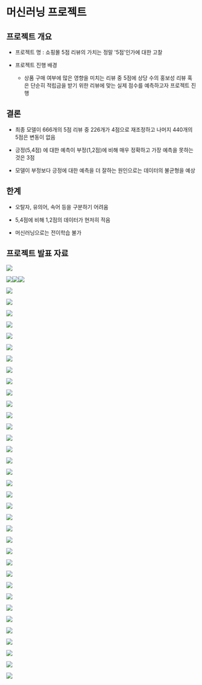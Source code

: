 # 머신러닝 프로젝트

## 프로젝트 개요

- 프로젝트 명 : 쇼핑몰 5점 리뷰의 가치는 정말 '5점'인가에 대한 고찰

- 프로젝트 진행 배경
  
  - 상품 구매 여부에 많은 영향을 미치는 리뷰 중 5점에 상당 수의 홍보성 리뷰 혹은 단순히 적립금을 받기 위한 리뷰에 맞는 실제 점수를 예측하고자 프로젝트 진행

## 결론

- 최종 모델이 666개의 5점 리뷰 중 226개가 4점으로 재조정하고 나머지 440개의 5점은 변동이 없음

- 긍정(5,4점) 에 대한 예측이 부정(1,2점)에 비해 매우 정확하고 가장 예측을 못하는 것은 3점

- 모델이 부정보다 긍정에 대한 예측을 더 잘하는 원인으로는 데이터의 불균형을 예상

## 한계

- 오탈자, 유의어, 속어 등을 구분하기 어려움

- 5,4점에 비해 1,2점의 데이터가 현저히 적음

- 머신러닝으로는 전이학습 불가

## 프로젝트 발표 자료

![](assets/2023-10-01-20-26-36-image.png)

![](assets/2023-10-01-20-26-41-image.png)![](assets/2023-10-01-20-26-47-image.png)![](assets/2023-10-01-20-26-54-image.png)

![](assets/2023-10-01-20-16-13-image.png)

![](assets/2023-10-01-20-16-19-image.png)

![](assets/2023-10-01-20-16-24-image.png)

![](assets/2023-10-01-20-16-29-image.png)

![](assets/2023-10-01-20-16-33-image.png)

![](assets/2023-10-01-20-16-37-image.png)

![](assets/2023-10-01-20-16-42-image.png)

![](assets/2023-10-01-20-16-46-image.png)

![](assets/2023-10-01-20-16-50-image.png)

![](assets/2023-10-01-20-16-55-image.png)

![](assets/2023-10-01-20-16-59-image.png)

![](assets/2023-10-01-20-17-04-image.png)

![](assets/2023-10-01-20-17-08-image.png)

![](assets/2023-10-01-20-17-14-image.png)

![](assets/2023-10-01-20-17-19-image.png)

![](assets/2023-10-01-20-17-23-image.png)

![](assets/2023-10-01-20-17-28-image.png)

![](assets/2023-10-01-20-17-39-image.png)

![](assets/2023-10-01-20-17-44-image.png)

![](assets/2023-10-01-20-17-48-image.png)

![](assets/2023-10-01-20-17-53-image.png)

![](assets/2023-10-01-20-17-57-image.png)

![](assets/2023-10-01-20-18-02-image.png)

![](assets/2023-10-01-20-18-06-image.png)

![](assets/2023-10-01-20-18-10-image.png)

![](assets/2023-10-01-20-18-15-image.png)

![](assets/2023-10-01-20-18-19-image.png)

![](assets/2023-10-01-20-18-23-image.png)

![](assets/2023-10-01-20-18-27-image.png)

![](assets/2023-10-01-20-18-31-image.png)

![](assets/2023-10-01-20-18-35-image.png)

![](assets/2023-10-01-20-18-40-image.png)

![](assets/2023-10-01-20-18-44-image.png)

![](assets/2023-10-01-20-18-48-image.png)

![](assets/2023-10-01-20-19-04-image.png)
